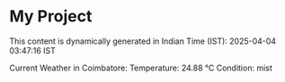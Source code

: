 # My Project

This content is dynamically generated in Indian Time (IST): 2025-04-04 03:47:16 IST


Current Weather in Coimbatore:
Temperature: 24.88 °C
Condition: mist
